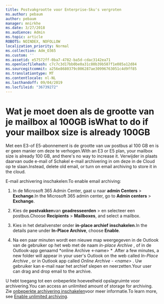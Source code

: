 ```yaml
---
title: Postvakgrootte voor Enterprise-Sku's vergroten
ms.author: pebaum
author: pebaum
manager: mnirkhe
ms.date: 3/27/2018
ms.audience: Admin
ms.topic: article
ROBOTS: NOINDEX, NOFOLLOW
localization_priority: Normal
ms.collection: Adm_O365
ms.custom: ''
ms.assetid: e57572ff-0ba7-4782-ba5d-cdac3142ea71
ms.openlocfilehash: c7c7c3d17bb0be0a31c80b39b587f1e085a12d84
ms.sourcegitcommit: a256e8680379c006287ae30996763051c4d9ff85
ms.translationtype: MT
ms.contentlocale: nl-NL
ms.lasthandoff: 09/04/2019
ms.locfileid: "36739272"
---
```

# <a name="what-to-do-if-your-mailbox-size-is-already-100gb"></a><span data-ttu-id="ed9d7-102">Wat je moet doen als de grootte van je mailbox al 100GB is</span><span class="sxs-lookup"><span data-stu-id="ed9d7-102">What to do if your mailbox size is already 100GB</span></span>

<span data-ttu-id="ed9d7-103">Met een E3-of E5-abonnement is de grootte van uw postbus al 100 GB en is er geen manier om deze te verhogen.</span><span class="sxs-lookup"><span data-stu-id="ed9d7-103">With an E3 or E5 plan, your mailbox size is already 100 GB, and there's no way to increase it.</span></span> <span data-ttu-id="ed9d7-104">Verwijder in plaats daarvan oude e-mail of Schakel e-mail archivering in om deze in de Cloud op te slaan.</span><span class="sxs-lookup"><span data-stu-id="ed9d7-104">Instead, delete old email, or turn on email archiving to store it in the cloud.</span></span> 
  
<span data-ttu-id="ed9d7-105">E-mail archivering inschakelen:</span><span class="sxs-lookup"><span data-stu-id="ed9d7-105">To enable email archiving:</span></span>
  
1. <span data-ttu-id="ed9d7-106">In de Microsoft 365 Admin Center, gaat u naar **admin Centers** \> **Exchange**.</span><span class="sxs-lookup"><span data-stu-id="ed9d7-106">In the Microsoft 365 admin center, go to **Admin centers** \> **Exchange**.</span></span> 
    
2. <span data-ttu-id="ed9d7-107">Kies de **postvakken**van **geadresseerden** \> en selecteer een postbus.</span><span class="sxs-lookup"><span data-stu-id="ed9d7-107">Choose **Recipients** \> **Mailboxes**, and select a mailbox.</span></span> 
    
3. <span data-ttu-id="ed9d7-108">Kies in het detailvenster onder **in-place archief** **inschakelen**.</span><span class="sxs-lookup"><span data-stu-id="ed9d7-108">In the details pane under **In-Place Archive**, choose **Enable**.</span></span> 
    
4. <span data-ttu-id="ed9d7-109">Na een paar minuten wordt een nieuwe map weergegeven in de Outlook van de gebruiker op het web met de naam *in-place Archive* , of in de Outlook-app genaamd \*online Archive \<-name\> \* .</span><span class="sxs-lookup"><span data-stu-id="ed9d7-109">After a few minutes, a new folder will appear in your user's Outlook on the web called  *In-Place Archive*  , or in Outlook app called  *Online Archive - \<name\>*  .</span></span> <span data-ttu-id="ed9d7-110">Uw gebruiker kan e-mail naar het archief slepen en neerzetten.</span><span class="sxs-lookup"><span data-stu-id="ed9d7-110">Your user can drag and drop email to the archive.</span></span> 
    
<span data-ttu-id="ed9d7-111">U hebt toegang tot een onbeperkte hoeveelheid opslagruimte voor archivering.</span><span class="sxs-lookup"><span data-stu-id="ed9d7-111">You can access an unlimited amount of storage for archiving.</span></span> <span data-ttu-id="ed9d7-112">Zie [onbeperkte archivering inschakelen](https://docs.microsoft.com/office365/securitycompliance/enable-unlimited-archiving)voor meer informatie.</span><span class="sxs-lookup"><span data-stu-id="ed9d7-112">To learn more, see [Enable unlimited archiving](https://docs.microsoft.com/office365/securitycompliance/enable-unlimited-archiving).</span></span>
  

